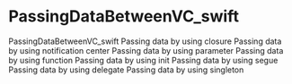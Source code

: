 # PassingDataBetweenVC_swift
PassingDataBetweenVC_swift Passing data by using closure Passing data by using notification center Passing data by using parameter Passing data by using function Passing data by using init Passing data by using segue Passing data by using delegate Passing data by using singleton
